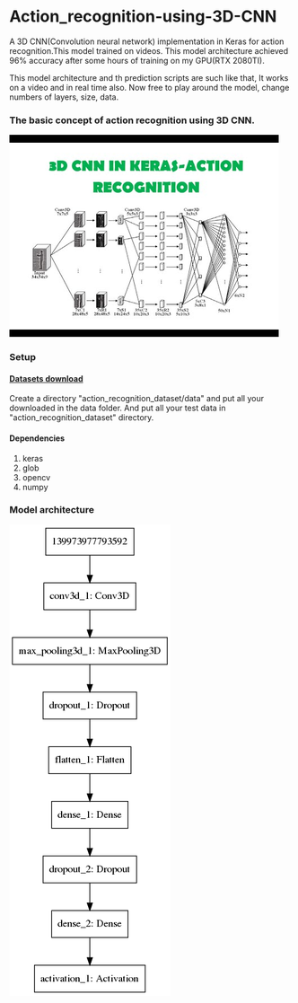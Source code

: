 # Action_recognition-using-3D-CNN

A 3D CNN(Convolution neural network) implementation in Keras for action recognition.This model trained on videos. This model architecture achieved 96% accuracy after some hours of training on my GPU(RTX 2080TI). 

This model architecture and th prediction scripts are such like that, It works on a video and in real time also. Now free to play around the model, change numbers of layers, size, data.

### The basic concept of action recognition using 3D CNN.

![alt text](https://github.com/ankitgc1/Action_recognition-using-3D-CNN/blob/master/Action_recognition_using_3D_CNN.jpg)

### Setup
#### [Datasets download](http://www.nada.kth.se/cvap/actions/)
   Create a directory "action_recognition_dataset/data" and put all your downloaded in the data folder. And put all your test data in "action_recognition_dataset" directory. 
#### Dependencies
1. keras
2. glob
3. opencv
4. numpy

### Model architecture
![alt text](https://github.com/ankitgc1/action_recognition-using-3D-CNN/blob/master/model_architecture.png)
